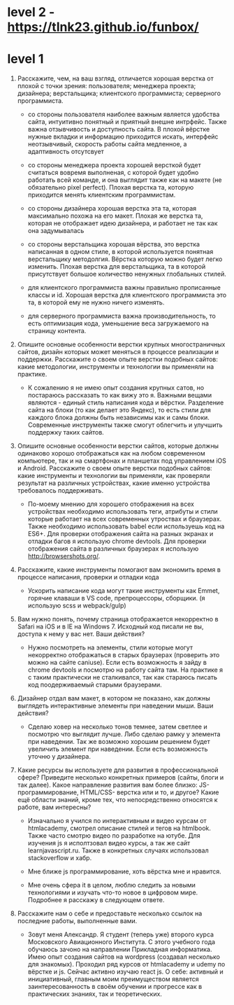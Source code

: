 # level 2 -  https://tlnk23.github.io/funbox/
# level 1
1. Расскажите, чем, на ваш взгляд, отличается хорошая верстка от плохой с точки зрения:
    пользователя;
    менеджера проекта;
    дизайнера;
    верстальщика;
    клиентского программиста;
    серверного программиста.

    - со стороны пользователя наиболее важным является удобства сайта, интуитивно понятный и приятный внешне интрфейс. Также важна отзывчивость и доступность сайта. В плохой вёрстке нужные вкладки и информацию приходится искать, интерфейс неотзывчивый, скорость работы сайта медленное, а адаптивность отсутсвует

    - со стороны менеджера проекта хорошей версткой будет считаться вовремя выполненая, с которой будет удобно работать всей команде, и она выглядит также как на макете (не обязательно pixel perfect).
Плохая верстка та, которую приходится менять клиентским программистам.

    - со стороны дизайнера хорошая верстка эта та, которая максимально похожа на его макет.
Плохая же верстка та, которая не отображает идею дизайнера, и работает не так как она задумывалась 

    - со стороны верстальщика хорошая вёрства, это верстка написанная в одном стиле, в которой используется понятная верстальщику методолгия. Вёрстка которую можно будет легко изменить.
Плохая верстка для верстальщика, та в которой присутствует большое количество ненужных глобальных стилей. 

    - для клиентского программиста важны правильно прописанные классы и id. Хорошая верстка для клиентского программиста это та, в которой ему не нужно ничего изменять.

    - для серверного программиста важна производительность, то есть оптимизация кода, уменьшение веса загружаемого на страницу контента.

2. Опишите основные особенности верстки крупных многостраничных сайтов,
дизайн которых может меняться в процессе реализации и поддержки.
Расскажите о своем опыте верстки подобных сайтов: какие методологии,
инструменты и технологии вы применяли на практике.

    - К сожалению я не имею опыт создания крупных сатов, но постараюсь рассказать то как вижу это я. 
Важными вещами являются - единый стиль написания кода и вёрстки. Разделение сайта на блоки (то как делает это Яндекс), то есть стили для каждого блока должны быть независимы как и самы блоки. Современные инструменты также смогут облегчить и улучшить поддержку таких сайтов.

3. Опишите основные особенности верстки сайтов, которые должны одинаково
хорошо отображаться как на любом современном компьютере, так и на
смартфонах и планшетах под управлением iOS и Android. Расскажите о своем
опыте верстки подобных сайтов: какие инструменты и технологии вы применяли,
как проверяли результат на различных устройствах, какие именно устройства
требовалось поддерживать.

    - По-моему мнению для хорошего отображения на всех устройствах необходимо использовать теги, атрибуты и стили которые работает на всех современных утроствах и браузерах. Также необходимо использовать babel если используешь код на ES6+. Для проверки отображения сайта на разных экранах и отладки багов я использую chrome devtools. Для проверки отображения сайта в различных браузерах я использую http://browsershots.org/.

4. Расскажите, какие инструменты помогают вам экономить время в процессе
написания, проверки и отладки кода

    - Ускорить написание кода могут такие инструменты как Emmet, горячие клаваши в VS code, препроцессоры, сборщики. (я использую scss и webpack/gulp)

5. Вам нужно понять, почему страница отображается некорректно в Safari на iOS и в IE на Windows 7. Исходный код писали не вы, доступа к нему у вас нет. Ваши действия?

    - Нужно посмотреть на элементы, стили которые могут некорректно отображаться в старых браузерах (проверить это можно на сайте caniuse). Если есть возможность я зайду в chrome devtools и посмотрю на работу сайта там. На практике я с таким практически не сталкивался, так как стараюсь писать код поодерживаемый старыми браузерами.

6. Дизайнер отдал вам макет, в котором не показано, как должны выглядеть
интерактивные элементы при наведении мыши. Ваши действия?

    - Сделаю ховер на несколько тонов темнее, затем светлее и посмотрю что выглядит лучше. Либо сделаю рамку у элемента при наведении. Так же возможно хорошим решением будет увеличить элемент при наведении. Если есть возможность уточню у дизайнера.

7. Какие ресурсы вы используете для развития в профессиональной сфере? Приведите
несколько конкретных примеров (сайты, блоги и так далее).
Какое направление развития вам более близко: JS-программирование, HTML/CSS-
верстка или и то, и другое?
Какие ещё области знаний, кроме тех, что непосредственно относятся к работе,
вам интересны?

    - Изначально я учился по интерактивным и видео курсам от htmlacademy, смотрел описание стилей и тегов  на htmlbook. Также часто смотрю видео по разработке на ютубе. Для изучения js я исполтзовал видео курсы, а так же сайт learnjavascript.ru. Также в конкретных случаях использовал stackoverflow и хабр.

    - Мне ближе js программирование, хоть вёрстка мне и нравится.

    - Мне очень сфера it в целом, люблю следить за новыми технологиями и изучать что-то новое в цифровом мире. Подробнее я расскажу в следующем ответе.

8. Расскажите нам о себе и предоставьте несколько ссылок на последние работы,
выполненные вами.

    - Зовут меня Александр. Я студент (теперь уже) второго курса Московского Авиационного Института. С этого учебного года обучаюсь зачоно на направлении Прикладная информатика. Имею опыт создания сайтов на wordpress (создавал несколько для знакомых). Проходил ряд курсов от htmlacademy и udemy по вёрстке и js. Сейчас активно изучаю react js. О себе: активный и инициативный, главным моим преимуществом является заинтересованность в своём обучении и прогрессе как в практических знаниях, так и теоретических.

